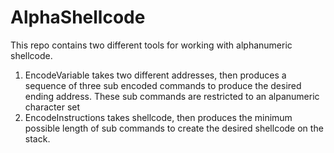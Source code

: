 # AlphaShellcode 

This repo contains two different tools for working with alphanumeric shellcode.  
1. EncodeVariable takes two different addresses, then produces a sequence of three sub encoded commands to produce the desired ending address.  These sub commands are restricted to an alpanumeric character set
2. EncodeInstructions takes shellcode, then produces the minimum possible length of sub commands to create the desired shellcode on the stack.  
